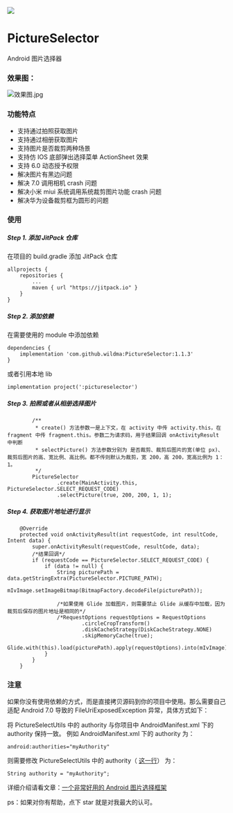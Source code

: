 [![](https://jitpack.io/v/wildma/PictureSelector.svg)](https://jitpack.io/#wildma/PictureSelector)

# PictureSelector
Android 图片选择器

### 效果图：

![效果图.jpg](https://upload-images.jianshu.io/upload_images/5382223-9d82fb9c0f22bfb2.jpg?imageMogr2/auto-orient/strip%7CimageView2/2/w/1240)

### 功能特点
- 支持通过拍照获取图片
- 支持通过相册获取图片
- 支持图片是否裁剪两种场景
- 支持仿 IOS 底部弹出选择菜单 ActionSheet 效果
- 支持 6.0 动态授予权限
- 解决图片有黑边问题
- 解决 7.0 调用相机 crash 问题
- 解决小米 miui 系统调用系统裁剪图片功能 crash 问题
- 解决华为设备裁剪框为圆形的问题

### 使用
##### Step 1. 添加 JitPack 仓库
在项目的 build.gradle 添加 JitPack 仓库
```
allprojects {
    repositories {
        ...
        maven { url "https://jitpack.io" }
    }
}
```
##### Step 2. 添加依赖
在需要使用的 module 中添加依赖
```
dependencies {
	implementation 'com.github.wildma:PictureSelector:1.1.3'
}
```
或者引用本地 lib
```
implementation project(':pictureselector')
```
##### Step 3. 拍照或者从相册选择图片
```
        /**
         * create() 方法参数一是上下文，在 activity 中传 activity.this，在 fragment 中传 fragment.this。参数二为请求码，用于结果回调 onActivityResult 中判断
         * selectPicture() 方法参数分别为 是否裁剪、裁剪后图片的宽(单位 px)、裁剪后图片的高、宽比例、高比例。都不传则默认为裁剪，宽 200，高 200，宽高比例为 1：1。
         */
        PictureSelector
                .create(MainActivity.this, PictureSelector.SELECT_REQUEST_CODE)
                .selectPicture(true, 200, 200, 1, 1);
```
##### Step 4. 获取图片地址进行显示
```
    @Override
    protected void onActivityResult(int requestCode, int resultCode, Intent data) {
        super.onActivityResult(requestCode, resultCode, data);
        /*结果回调*/
        if (requestCode == PictureSelector.SELECT_REQUEST_CODE) {
            if (data != null) {
                String picturePath = data.getStringExtra(PictureSelector.PICTURE_PATH);
                mIvImage.setImageBitmap(BitmapFactory.decodeFile(picturePath));

                /*如果使用 Glide 加载图片，则需要禁止 Glide 从缓存中加载，因为裁剪后保存的图片地址是相同的*/
                /*RequestOptions requestOptions = RequestOptions
                        .circleCropTransform()
                        .diskCacheStrategy(DiskCacheStrategy.NONE)
                        .skipMemoryCache(true);
                Glide.with(this).load(picturePath).apply(requestOptions).into(mIvImage);*/
            }
        }
    }
```

### 注意
如果你没有使用依赖的方式，而是直接拷贝源码到你的项目中使用。那么需要自己适配 Android 7.0 导致的 FileUriExposedException 异常，具体方式如下：

将 PictureSelectUtils 中的 authority 与你项目中 AndroidManifest.xml 下的 authority 保持一致。
例如 AndroidManifest.xml 下的 authority 为：
```
android:authorities="myAuthority"
```
则需要修改 PictureSelectUtils 中的 authority（ [这一行](https://github.com/wildma/PictureSelector/blob/master/pictureselector/src/main/java/com/wildma/pictureselector/PictureSelectUtils.java#L74)） 为：
```
String authority = "myAuthority";
```


详细介绍请看文章：[一个非常好用的 Android 图片选择框架](https://www.jianshu.com/p/6ac6b681c413)

ps：如果对你有帮助，点下 star 就是对我最大的认可。
